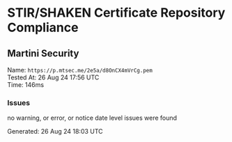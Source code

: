 # STIR/SHAKEN Certificate Repository Compliance

## Martini Security

Name: `https://p.mtsec.me/2e5a/d8OnCX4mVrCg.pem`\
Tested At: 26 Aug 24 17:56 UTC\
Time: 146ms

### Issues

no warning, or error, or notice date level issues were found

Generated: 26 Aug 24 18:03 UTC